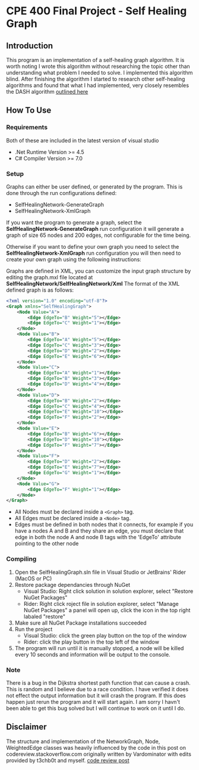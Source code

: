# CPE 400 Final Project - Self Healing Graph

## Introduction
This program is an implementation of a self-healing graph algorithm. 
It is worth noting I wrote this algorithm without researching the topic other 
than understanding what problem I needed to solve. I implemented this algorithm blind.
After finishing the algorithm I started to research other self-healing algorithms and found 
that what I had implemented, very closely resembles the DASH algorithm [outlined here](http://digitalrepository.unm.edu/cgi/viewcontent.cgi?article=1008&context=cs_etds)

## How To Use

### Requirements
Both of these are included in the latest version of visual studio 
- .Net Runtime Version >= 4.5 
- C# Compiler Version >= 7.0

### Setup
Graphs can either be user defined, or generated by the program. This is done through the run configurations defined:
 - SelfHealingNetwork-GenerateGraph
 - SelfHealingNetwork-XmlGraph
 
If you want the program to generate a graph, select the __SelfHealingNetwork-GenerateGraph__ run configuration
it will generate a graph of size 65 nodes and 200 edges, not configurable for the time being. 

Otherwise if you want to define your own graph you need to select the __SelfHealingNetwork-XmlGraph__ run configuration
you will then need to create your own graph using the following instructions:

Graphs are defined in XML, you can customize the input graph structure by editing the graph.mxl file located at __SelfHealingNetwork/SelfHealingNetwork/Xml__
The format of the XML defined graph is as follows:

```xml
<?xml version="1.0" encoding="utf-8"?>
<Graph xmlns="SelfHealingGraph">
    <Node Value="A">
        <Edge EdgeTo="B" Weight="5"></Edge>
        <Edge EdgeTo="C" Weight="1"></Edge>
    </Node>
    <Node Value="B">
        <Edge EdgeTo="A" Weight="5"></Edge>
        <Edge EdgeTo="C" Weight="3"></Edge>
        <Edge EdgeTo="D" Weight="2"></Edge>
        <Edge EdgeTo="E" Weight="6"></Edge>
    </Node>
    <Node Value="C">
        <Edge EdgeTo="A" Weight="1"></Edge>
        <Edge EdgeTo="B" Weight="3"></Edge>
        <Edge EdgeTo="D" Weight="4"></Edge>
    </Node>
    <Node Value="D">
        <Edge EdgeTo="B" Weight="2"></Edge>
        <Edge EdgeTo="C" Weight="4"></Edge>
        <Edge EdgeTo="E" Weight="10"></Edge>
        <Edge EdgeTo="F" Weight="2"></Edge>
    </Node>
    <Node Value="E">
        <Edge EdgeTo="B" Weight="6"></Edge>
        <Edge EdgeTo="D" Weight="10"></Edge>
        <Edge EdgeTo="F" Weight="7"></Edge>
    </Node>
    <Node Value="F">
        <Edge EdgeTo="D" Weight="2"></Edge>
        <Edge EdgeTo="E" Weight="7"></Edge>
        <Edge EdgeTo="G" Weight="1"></Edge>
    </Node>
    <Node Value="G">
        <Edge EdgeTo="F" Weight="1"></Edge>
    </Node>
</Graph>
```

- All Nodes must be declared inside a `<Graph>` tag. 
- All Edges must be declared inside a `<Node>` tag.
- Edges must be defined in both nodes that it connects, for example if you have a nodes A and B and they share an edge, you must declare that edge in both the node A and node B tags with the 'EdgeTo' attribute pointing to the other node

### Compiling
1. Open the SelfHealingGraph.sln file in Visual Studio or JetBrains' Rider (MacOS or PC)
2. Restore package dependancies through NuGet 
    - Visual Studio: Right click solution in solution explorer, select "Restore NuGet Packages"
    - Rider: Right click roject file in solution explorer, select "Manage NuGet Packages" a panel will open up, click the icon in the top right labaled "restore"
3. Make sure all NuGet Package installations succeeded
4. Run the project
    - Visual Studio: click the green play button on the top of the window
    - Rider: click the play button in the top left of the window 
5. The program will run until it is manually stopped, a node will be killed every 10 seconds and information will be output to the console. 

### Note
There is a bug in the Dijkstra shortest path function that can cause a crash. This is random and I believe due to a race condition. 
I have verified it does not effect the output information but it will crash the program. If this does happen just rerun the program
and it will start again. I am sorry I havn't been able to get this bug solved but I will continue to work on it until I do.

## Disclaimer
The structure and implementation of the NetworkGraph, Node, WeightedEdge classes was heavily influenced 
by the code in this post on codereview.stackoverflow.com originally written by Vardominator with edits
provided by t3chb0t and myself. 
[code review post](https://codereview.stackexchange.com/questions/138475/weighted-graph-and-pathfinding-implementation-in-c)
